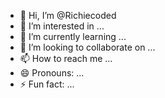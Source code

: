 - 👋 Hi, I’m @Richiecoded
- 👀 I’m interested in ...
- 🌱 I’m currently learning ...
- 💞️ I’m looking to collaborate on ...
- 📫 How to reach me ...
- 😄 Pronouns: ...
- ⚡ Fun fact: ...

<!---
Richiecoded/Richiecoded is a ✨ special ✨ repository because its `README.md` (this file) appears on your GitHub profile.
You can click the Preview link to take a look at your changes.
--->
